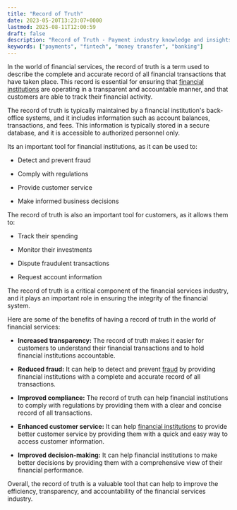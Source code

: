```yaml
---
title: "Record of Truth"
date: 2023-05-20T13:23:07+0000
lastmod: 2025-08-11T12:00:59
draft: false
description: "Record of Truth - Payment industry knowledge and insights"
keywords: ["payments", "fintech", "money transfer", "banking"]
---
```


In the world of financial services, the record of truth is a term used to describe the complete and accurate record of all financial transactions that have taken place. This record is essential for ensuring that [financial institutions](https://faisalkhanllc.xyz/resources/payments-wiki/f/financial-institution-fi/) are operating in a transparent and accountable manner, and that customers are able to track their financial activity.

The record of truth is typically maintained by a financial institution's back-office systems, and it includes information such as account balances, transactions, and fees. This information is typically stored in a secure database, and it is accessible to authorized personnel only.

Its an important tool for financial institutions, as it can be used to:

- Detect and prevent fraud

- Comply with regulations

- Provide customer service

- Make informed business decisions

The record of truth is also an important tool for customers, as it allows them to:

- Track their spending

- Monitor their investments

- Dispute fraudulent transactions

- Request account information

The record of truth is a critical component of the financial services industry, and it plays an important role in ensuring the integrity of the financial system.

Here are some of the benefits of having a record of truth in the world of financial services:

- **Increased transparency:** The record of truth makes it easier for customers to understand their financial transactions and to hold financial institutions accountable.

- **Reduced fraud:** It can help to detect and prevent [fraud](https://faisalkhanllc.xyz/resources/payments-wiki/f/fraud/) by providing financial institutions with a complete and accurate record of all transactions.

- **Improved compliance:** The record of truth can help financial institutions to comply with regulations by providing them with a clear and concise record of all transactions.

- **Enhanced customer service:** It can help [financial institutions](https://faisalkhanllc.xyz/resources/payments-wiki/f/financial-institution-fi/) to provide better customer service by providing them with a quick and easy way to access customer information.

- **Improved decision-making:** It can help financial institutions to make better decisions by providing them with a comprehensive view of their financial performance.

Overall, the record of truth is a valuable tool that can help to improve the efficiency, transparency, and accountability of the financial services industry.